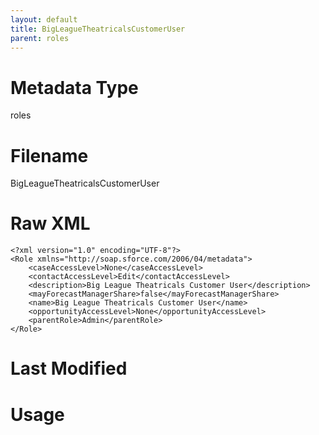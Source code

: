 ```yaml
---
layout: default
title: BigLeagueTheatricalsCustomerUser
parent: roles
---
```

# Metadata Type
roles


# Filename 
BigLeagueTheatricalsCustomerUser


# Raw XML
```
<?xml version="1.0" encoding="UTF-8"?>
<Role xmlns="http://soap.sforce.com/2006/04/metadata">
    <caseAccessLevel>None</caseAccessLevel>
    <contactAccessLevel>Edit</contactAccessLevel>
    <description>Big League Theatricals Customer User</description>
    <mayForecastManagerShare>false</mayForecastManagerShare>
    <name>Big League Theatricals Customer User</name>
    <opportunityAccessLevel>None</opportunityAccessLevel>
    <parentRole>Admin</parentRole>
</Role>
```


# Last Modified


# Usage
